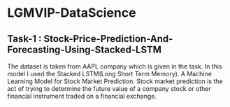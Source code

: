 # LGMVIP-DataScience

## Task-1 : Stock-Price-Prediction-And-Forecasting-Using-Stacked-LSTM

The dataset is taken from AAPL company which is given in the task. In this model I used the Stacked LSTM(Long Short Term Memory). A Machine Learning Model for Stock Market Prediction. Stock market prediction is the act of trying to determine the future value of a company stock or other financial instrument traded on a financial exchange.
